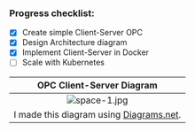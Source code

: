 ### Progress checklist:


- [x] Create simple Client-Server OPC
- [x] Design Architecture diagram
- [x] Implement Client-Server in Docker
- [ ] Scale with Kubernetes

| OPC Client-Server Diagram |
|:--:|
|![space-1.jpg](https://user-images.githubusercontent.com/100642061/230542834-6edc9795-ded5-4e31-8161-138feabf0979.png)|
|I made this diagram using [Diagrams.net](https://app.diagrams.net/).|

